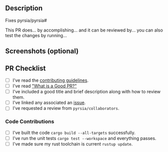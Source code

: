 <!--

Thank you for participating with our effort to build a more secure software supply chain.
Before submitting your Pull Request, please go over our check list.

-->

## Description

Fixes pyrsia/pyrsia#

<!--

Try to fill in the following to help the reviewers dive into the pull request.
Explain the context and what changed.

-->

This PR does... by accomplishing... and it can be reviewed by... you can also test the changes by running...

## Screenshots (optional)


## PR Checklist

<!--

Make certain you've done the following.

-->

- [ ] I've read the [contributing guidelines](https://github.com/pyrsia/.github/blob/main/contributing.md).
- [ ] I've read ["What is a Good PR?"](https://github.com/pyrsia/pyrsia/blob/main/docs/good_pr.md)
- [ ] I've included a good title and brief description along with how to review them.
- [ ] I've linked any associated an [issue](https://github.com/pyrsia/pyrsia/issues).
- [ ] I've requested a review  from `pyrsia/collaborators`.

### Code Contributions

<!--

This section applies to code modifications, you may remove it otherwise.

Make sure your Pull Request will pass the CI/CD pipeline.
For a complete list of steps, check out the [developer workflow](https://github.com/pyrsia/pyrsia/blob/main/docs/dev_workflow.md)!

-->

- [ ] I've built the code `cargo build --all-targets` successfully.
- [ ] I've run the unit tests `cargo test --workspace` and everything passes.
- [ ] I've made sure my rust toolchain is current `rustup update`.

